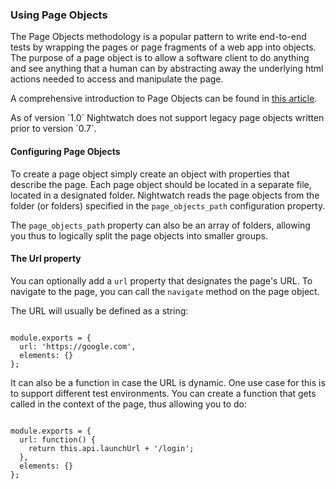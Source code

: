 ### Using Page Objects

The Page Objects methodology is a popular pattern to write end-to-end tests by wrapping the pages or page fragments of a web app into objects.
The purpose of a page object is to allow a software client to do anything and see anything that a human can by abstracting away the underlying html actions needed to access and manipulate the page.

A comprehensive introduction to Page Objects can be found in <a href="https://martinfowler.com/bliki/PageObject.html" target="_blank">this article</a>.

<div class="alert alert-warning">
As of version `1.0` Nightwatch does not support legacy page objects written prior to version `0.7`.
</div>


#### Configuring Page Objects

To create a page object simply create an object with properties that describe the page. Each page object should be located in a separate file, located in a designated folder. Nightwatch reads the page objects from the folder (or folders) specified in the `page_objects_path` configuration property.

The `page_objects_path` property can also be an array of folders, allowing you thus to logically split the page objects into smaller groups.


#### The Url property

You can optionally add a `url` property that designates the page's URL. To navigate to the page, you can call the `navigate` method on the page object.

The URL will usually be defined as a string:

<div class="sample-test">
<pre data-language="javascript"><code class="language-javascript">
module.exports = {
  url: 'https://google.com',
  elements: {}
};
</code></pre>
</div>

It can also be a function in case the URL is dynamic. One use case for this is to support different test environments. You can create a function that gets called in the context of the page, thus allowing you to do:

<div class="sample-test">
<pre data-language="javascript"><code class="language-javascript">
module.exports = {
  url: function() { 
    return this.api.launchUrl + '/login'; 
  },
  elements: {}
};
</code></pre>
</div>

